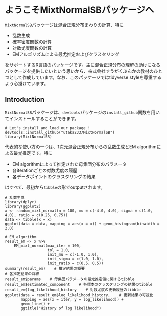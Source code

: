 # ようこそMixtNormalSBパッケージへ
`MixtNormalSB`パッケージは混合正規分布まわりの計算、特に
* 乱数生成
* 確率密度関数の計算
* 対数尤度関数の計算
* EMアルゴリズムによる最尤推定およびクラスタリング

をサポートするR言語のパッケージです。主に混合正規分布の理解の助けになるパッケージを提供したいという思いから、株式会社すうがくぶんかの教材のひとつとして作成しています。なお、このパッケージではtidyverse styleを尊重するよう心掛けています。

## Introduction
`MixtNormalSB`パッケージは、`devtools`パッケージの`install_github`関数を用いてインストールすることができます。
```
# Let's install and load our package !
devtools::install_github("utaka233/MixtNormalSB")
library(MixtNormalSB)
```
代表的な使い方の一つは、1次元混合正規分布からの乱数生成とEM algorithmによる最尤推定です。特に
* EM algorithmによって推定された母集団分布のパラメータ
* 各iterationごとの対数尤度の履歴
* 各データポイントのクラスタリングの結果

はすべて、最初から`tibble`の形でoutputされます。
```
# 乱数生成
library(dplyr)
library(ggplot2)
x <- random_mixt_normal(n = 100, mu = c(-4.0, 4.0), sigma = c(1.0, 4.0), ratio = c(0.25, 0.75))
data <- tibble(x = x)
ggplot(data = data, mapping = aes(x = x)) + geom_histogram(binwidth = 2.0)
```
```
# EM algorithm
result_em <- x %>%
    EM_mixt_normal(max_iter = 100,
                   tol = 1.0,
                   init_mu = c(-1.0, 1.0),
                   init_sigma = c(1.0, 1.0),
                   init_ratio = c(0.5, 0.5))
summary(result_em)    # 推定結果の概要
# 各推定結果の詳細
result_em$params    # 母集団パラメータの最尤推定値に関するtibble
result_em$estimated_component    # 各標本のクラスタリングの結果のtibble
result_em$log_likelihood_history    # 対数尤度の更新履歴のtibble
ggplot(data = result_em$log_likelihood_history,    # 更新結果の可視化
       mapping = aes(x = iter, y = log_likelihood)) +
       geom_line() +
       ggtitle("History of log likelihood")
```
